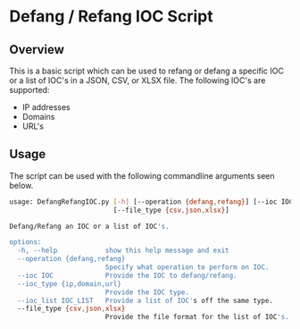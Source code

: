 # Defang / Refang IOC Script

## Overview

This is a basic script which can be used to refang or defang a specific IOC or a list of IOC's in a JSON, CSV, or XLSX file. The following IOC's are supported:
* IP addresses
* Domains
* URL's

## Usage

The script can be used with the following commandline arguments seen below.

```bash
usage: DefangRefangIOC.py [-h] [--operation {defang,refang}] [--ioc IOC] [--ioc_type {ip,domain,url}] [--ioc_list IOC_LIST]
                          [--file_type {csv,json,xlsx}]

Defang/Refang an IOC or a list of IOC's.

options:
  -h, --help            show this help message and exit
  --operation {defang,refang}
                        Specify what operation to perform on IOC.
  --ioc IOC             Provide the IOC to defang/refang.
  --ioc_type {ip,domain,url}
                        Provide the IOC type.
  --ioc_list IOC_LIST   Provide a list of IOC's off the same type.
  --file_type {csv,json,xlsx}
                        Provide the file format for the list of IOC's.
```
